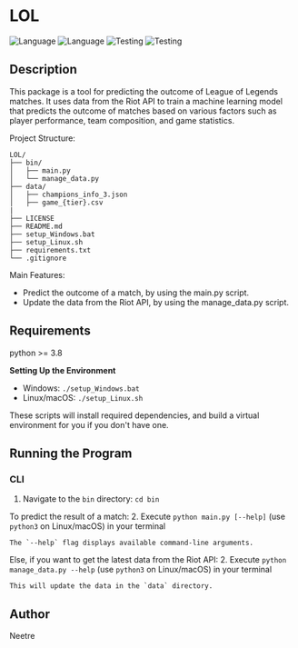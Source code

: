 # LOL

![Language](https://img.shields.io/badge/Spellcheck-Pass-green?style=flat)
![Language](https://img.shields.io/badge/Language-Python-yellowgreen?style=flat)
![Testing](https://img.shields.io/badge/PEP8%20Check-Passing-green)
![Testing](https://img.shields.io/badge/Test-Pass-green)

## Description

This package is a tool for predicting the outcome of League of Legends matches. It uses data from the Riot API to train a machine learning model that predicts the outcome of matches based on various factors such as player performance, team composition, and game statistics.

Project Structure:
```plaintext
LOL/
├── bin/
│   ├── main.py
│   └── manage_data.py
├── data/
│   ├── champions_info_3.json
│   ├── game_{tier}.csv
|
├── LICENSE
├── README.md
├── setup_Windows.bat
├── setup_Linux.sh
├── requirements.txt
└── .gitignore
```

Main Features:
* Predict the outcome of a match, by using the main.py script.
* Update the data from the Riot API, by using the manage_data.py script.


## Requirements

python >= 3.8

**Setting Up the Environment**

* Windows: `./setup_Windows.bat`
* Linux/macOS: `./setup_Linux.sh`

These scripts will install required dependencies, and build a virtual environment for you if you don't have one.

## Running the Program

### CLI

1. Navigate to the `bin` directory: `cd bin`

To predict the result of a match:
2. Execute `python main.py [--help]` (use `python3` on Linux/macOS) in your terminal

    The `--help` flag displays available command-line arguments.

Else, if you want to get the latest data from the Riot API:
2. Execute `python manage_data.py --help` (use `python3` on Linux/macOS) in your terminal

    This will update the data in the `data` directory.

## Author

Neetre
